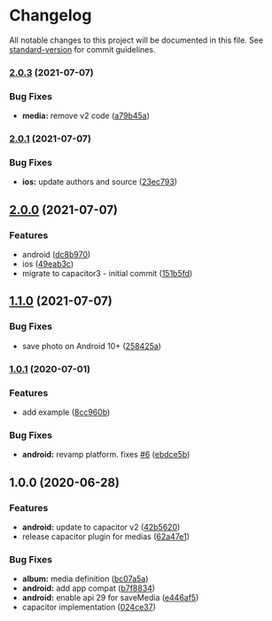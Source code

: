 # Changelog

All notable changes to this project will be documented in this file. See [standard-version](https://github.com/conventional-changelog/standard-version) for commit guidelines.

### [2.0.3](https://github.com/SimpliField/capacitor-media/compare/v2.0.1...v2.0.3) (2021-07-07)


### Bug Fixes

* **media:** remove v2 code ([a79b45a](https://github.com/SimpliField/capacitor-media/commit/a79b45a517e823c6a6ca212a8315d9622dd61b83))

### [2.0.1](https://github.com/SimpliField/capacitor-media/compare/v2.0.0...v2.0.1) (2021-07-07)


### Bug Fixes

* **ios:** update authors and source ([23ec793](https://github.com/SimpliField/capacitor-media/commit/23ec7938ffea46f69707567dd532774290103bdc))

## [2.0.0](https://github.com/SimpliField/capacitor-media/compare/v1.1.0...v2.0.0) (2021-07-07)


### Features

* android ([dc8b970](https://github.com/SimpliField/capacitor-media/commit/dc8b970e64d067f718936f07429ac1d14f3cd948))
* ios ([49eab3c](https://github.com/SimpliField/capacitor-media/commit/49eab3c32c92e3b4c101da37b775c008d4998f21))
* migrate to capacitor3 - initial commit ([151b5fd](https://github.com/SimpliField/capacitor-media/commit/151b5fd9f3a772bf288c332ab23c69e4c2249f77))

## [1.1.0](https://github.com/capacitor-community/media/compare/v1.0.1...v1.1.0) (2021-07-07)


### Bug Fixes

* save photo on Android 10+ ([258425a](https://github.com/capacitor-community/media/commit/258425a3c3ede3dc0091154a9a7bdbbaeaf4a877))

### [1.0.1](https://github.com/capacitor-community/media/compare/v1.0.0...v1.0.1) (2020-07-01)

### Features

- add example ([8cc960b](https://github.com/capacitor-community/media/commit/8cc960badb058d2070f313f41def4577dedcc136))

### Bug Fixes

- **android:** revamp platform. fixes [#6](https://github.com/capacitor-community/media/issues/6) ([ebdce5b](https://github.com/capacitor-community/media/commit/ebdce5bc400447fbb54c50412842ca0ae5ea6920))

## 1.0.0 (2020-06-28)

### Features

- **android:** update to capacitor v2 ([42b5620](https://github.com/capacitor-community/media/commit/42b56204e5b9aeee7b66934774a174f4b6ab8afb))
- release capacitor plugin for medias ([62a47e1](https://github.com/capacitor-community/media/commit/62a47e16dfdd8070657d206fda0e8de981ecae9e))

### Bug Fixes

- **album:** media definition ([bc07a5a](https://github.com/capacitor-community/media/commit/bc07a5aec2608c28f5b821ec1c774bac17598435))
- **android:** add app compat ([b7f8834](https://github.com/capacitor-community/media/commit/b7f8834d8ba372fa521e800383de38ace35d1321))
- **android:** enable api 29 for saveMedia ([e446af5](https://github.com/capacitor-community/media/commit/e446af568d60fdbe8809e10559a059ad94ab1ece))
- capacitor implementation ([024ce37](https://github.com/capacitor-community/media/commit/024ce37f2a14d3da676cad464af5f0d1eb5fb2a3))
